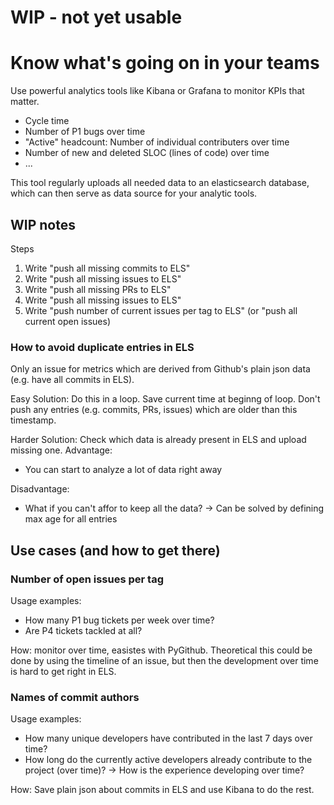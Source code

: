 # WIP - not yet usable

# Know what's going on in your teams
Use powerful analytics tools like Kibana or Grafana to monitor KPIs that matter. 
- Cycle time
- Number of P1 bugs over time
- "Active" headcount: Number of individual contributers over time
- Number of new and deleted SLOC (lines of code) over time 
- ...

This tool regularly uploads all needed data to an elasticsearch database, which can then serve as data source for your analytic tools. 

## WIP notes
Steps
1. Write "push all missing commits to ELS"
1. Write "push all missing issues to ELS"
1. Write "push all missing PRs to ELS"
1. Write "push all missing issues to ELS"
1. Write "push number of current issues per tag to ELS" (or "push all current open issues)

### How to avoid duplicate entries in ELS 
Only an issue for metrics which are derived from Github's plain json data (e.g. have all commits in ELS). 

Easy Solution: Do this in a loop. Save current time at beginng of loop. Don't push any entries (e.g. commits, PRs, issues) which are older than this timestamp. 

Harder Solution: Check which data is already present in ELS and upload missing one. 
Advantage: 
- You can start to analyze a lot of data right away

Disadvantage:
- What if you can't affor to keep all the data? -> Can be solved by defining max age for all entries

## Use cases (and how to get there)
### Number of open issues per tag
Usage examples: 
- How many P1 bug tickets per week over time?
- Are P4 tickets tackled at all?

How: monitor over time, easistes with PyGithub. Theoretical this could be done by using the timeline of an issue, but then the development over time is hard to get right in ELS.

### Names of commit authors
Usage examples: 
- How many unique developers have contributed in the last 7 days over time?
- How long do the currently active developers already contribute to the project (over time)? -> How is the experience developing over time?  

How: Save plain json about commits in ELS and use Kibana to do the rest. 
